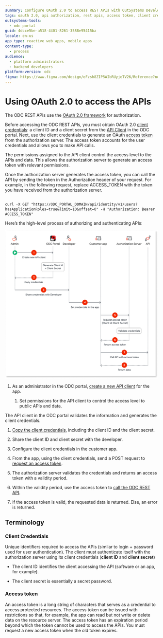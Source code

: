 ```yaml
---
summary: Configure OAuth 2.0 to access REST APIs with OutSystems Developer Cloud (ODC), obtain client credentials, generate access tokens, and authorize API calls.
tags: oauth 2.0, api authorization, rest apis, access token, client credentials
outsystems-tools:
  - odc portal
guid: 4dcce5be-a518-4401-8261-3588e95415ba
locale: en-us
app_type: reactive web apps, mobile apps
content-type:
  - process
audience:
  - platform administrators
  - backend developers
platform-version: odc
figma: https://www.figma.com/design/eFzsh8ZIP5AIbRUyjeTV26/Reference?node-id=3492-39
---
```


# Using OAuth 2.0 to access the APIs

The ODC REST APIs use the [OAuth 2.0 framework](https://datatracker.ietf.org/doc/html/rfc6749) for authorization.

Before accessing the ODC REST APIs, you must obtain OAuth 2.0 [client credentials](#client-credentials): a client ID and a client secret from the [API Client](about-api-client.md) in the ODC portal. Next, use the client credentials to generate an OAuth [access token](#access-token) from the authorization server. The access token accounts for the user credentials and allows you to make API calls.

The permissions assigned to the API client control the access level to the APIs and data.
This allows the authorization server to generate an access token with relevant permissions.

Once the authorization server generates the access token, you can call the API by sending the token in the Authorization header of your request. For example, in the following request, replace ACCESS_TOKEN with the token you have received from the authorization server.

```curl

curl -X GET "https://ODC_PORTAL_DOMAIN/api/identity/v1/users?hasApplicationRoles=true&limit=10&offset=0" -H "Authorization: Bearer ACCESS_TOKEN"

```

Here’s the high-level process of authorizing and authenticating APIs:

![Diagram showing the process of authorizing and authenticating APIs using OAuth 2.0. Steps include creating an API client, generating and sharing client credentials, setting credentials in the app, requesting and validating an access token, and calling the API with the access token.](images/authentication-auth-flow-diag.png "OAuth 2.0 Authorization and Authentication Flow")

1. As an administrator in the ODC portal, [create a new API client](create-api-client.md) for the app.

   1. Set permissions for the API client to control the access level to public APIs and data.

The API client in the ODC portal validates the information and generates the client credentials.

1. [Copy the client credentials](create-api-client.md#copy-client-credentials), including the client ID and the client secret.

1. Share the client ID and client secret with the developer.

1. Configure the client credentials in the customer app.

1. From the app, using the client credentials, send a POST request to [request an access token](get-access-token.md).

1. The authorization server validates the credentials and returns an access token with a validity period.

1. Within the validity period, use the access token to [call the ODC REST API](call-api.md).

1. If the access token is valid, the requested data is returned. Else, an error is returned.

## Terminology

### Client Credentials

Unique identifiers required to access the APIs (similar to login + password used for user authentication). The client must authenticate itself with the authorization server using its client credentials (**client ID** and **client secret**)

* The client ID identifies the client accessing the API (software or an app, for example).

* The client secret is essentially a secret password.

### Access token

An access token is a long string of characters that serves as a credential to access protected resources. The access token can be issued with restrictions so that, for example, the app can read but not write or delete data on the resource server. The access token has an expiration period beyond which the token cannot be used to access the APIs.  You must request a new access token when the old token expires.
